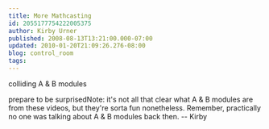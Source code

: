 ```yaml
---
title: More Mathcasting
id: 2055177754222005375
author: Kirby Urner
published: 2008-08-13T13:21:00.000-07:00
updated: 2010-01-20T21:09:26.276-08:00
blog: control_room
tags: 
---
```


colliding A & B modules

prepare to be surprisedNote: it's not all that clear what A & B modules are from these videos, but they're sorta fun nonetheless. Remember, practically no one was talking about A & B modules back then. -- Kirby